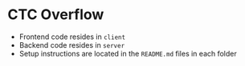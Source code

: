 # CTC Overflow

* Frontend code resides in `client`
* Backend code resides in `server`
* Setup instructions are located in the `README.md` files in each folder 